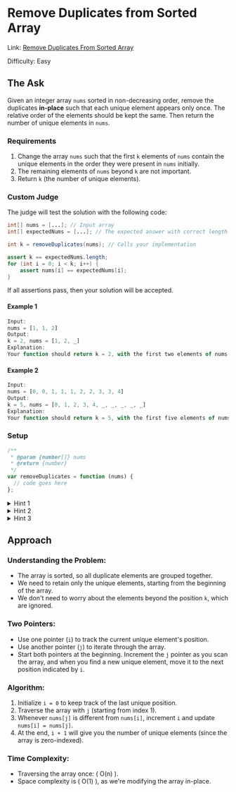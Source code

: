 # Remove Duplicates from Sorted Array

Link: [Remove Duplicates From Sorted Array](https://leetcode.com/problems/remove-duplicates-from-sorted-array/description/?envType=study-plan-v2&envId=top-interview-150)

Difficulty: Easy

## The Ask

Given an integer array `nums` sorted in non-decreasing order, remove the duplicates **in-place** such that each unique element appears only once. The relative order of the elements should be kept the same. Then return the number of unique elements in `nums`.

### Requirements

1. Change the array `nums` such that the first `k` elements of `nums` contain the unique elements in the order they were present in `nums` initially.
2. The remaining elements of `nums` beyond `k` are not important.
3. Return `k` (the number of unique elements).

### Custom Judge

The judge will test the solution with the following code:

```java
int[] nums = [...]; // Input array
int[] expectedNums = [...]; // The expected answer with correct length

int k = removeDuplicates(nums); // Calls your implementation

assert k == expectedNums.length;
for (int i = 0; i < k; i++) {
    assert nums[i] == expectedNums[i];
}
```

If all assertions pass, then your solution will be accepted.

#### Example 1

```javascript
Input:
nums = [1, 1, 2]
Output:
k = 2, nums = [1, 2, _]
Explanation:
Your function should return k = 2, with the first two elements of nums being [1, 2]. It does not matter what you leave beyond the returned k (hence they are underscores).
```

#### Example 2

```javascript
Input:
nums = [0, 0, 1, 1, 1, 2, 2, 3, 3, 4]
Output:
k = 5, nums = [0, 1, 2, 3, 4, _, _, _, _, _]
Explanation:
Your function should return k = 5, with the first five elements of nums being [0, 1, 2, 3, 4]. It does not matter what you leave beyond the returned k (hence they are underscores).
```

### Setup

```javascript
/**
 * @param {number[]} nums
 * @return {number}
 */
var removeDuplicates = function (nums) {
  // code goes here
};
```

<details>
<summary>Hint 1</summary>

In this problem, the key point to focus on is the input array being sorted. As far as duplicate elements are concerned, what is their positioning in the array when the given array is sorted? If we know the position of one of the elements, do we also know the positioning of all the duplicate elements?
</details>

<details>
<summary>Hint 2</summary>

We need to modify the array in-place and the size of the final array would potentially be smaller than the size of the input array. So, we ought to use a two-pointer approach here. One pointer would keep track of the current element in the original array and another pointer for just the unique elements.
</details>

<details>
<summary>Hint 3</summary>

Essentially, once an element is encountered, you simply need to bypass its duplicates and move on to the next unique element.
</details>

## Approach

### Understanding the Problem:

- The array is sorted, so all duplicate elements are grouped together.
- We need to retain only the unique elements, starting from the beginning of the array.
- We don't need to worry about the elements beyond the position `k`, which are ignored.

### Two Pointers:

- Use one pointer (`i`) to track the current unique element's position.
- Use another pointer (`j`) to iterate through the array.
- Start both pointers at the beginning. Increment the `j` pointer as you scan the array, and when you find a new unique element, move it to the next position indicated by `i`.

### Algorithm:

1. Initialize `i = 0` to keep track of the last unique position.
2. Traverse the array with `j` (starting from index 1).
3. Whenever `nums[j]` is different from `nums[i]`, increment `i` and update `nums[i] = nums[j]`.
4. At the end, `i + 1` will give you the number of unique elements (since the array is zero-indexed).

### Time Complexity:

- Traversing the array once: \( O(n) \).
- Space complexity is \( O(1) \), as we're modifying the array in-place.